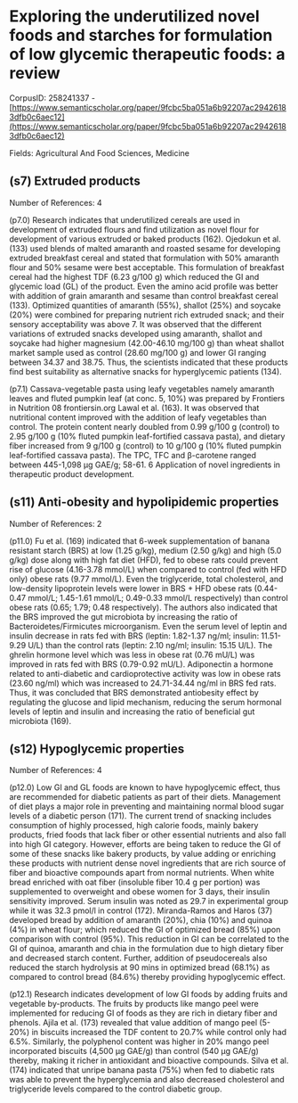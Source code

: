 # Exploring the underutilized novel foods and starches for formulation of low glycemic therapeutic foods: a review

CorpusID: 258241337 - [https://www.semanticscholar.org/paper/9fcbc5ba051a6b92207ac29426183dfb0c6aec12](https://www.semanticscholar.org/paper/9fcbc5ba051a6b92207ac29426183dfb0c6aec12)

Fields: Agricultural And Food Sciences, Medicine

## (s7) Extruded products
Number of References: 4

(p7.0) Research indicates that underutilized cereals are used in development of extruded flours and find utilization as novel flour for development of various extruded or baked products (162). Ojedokun et al. (133) used blends of malted amaranth and roasted sesame for developing extruded breakfast cereal and stated that formulation with 50% amaranth flour and 50% sesame were best acceptable. This formulation of breakfast cereal had the highest TDF (6.23 g/100 g) which reduced the GI and glycemic load (GL) of the product. Even the amino acid profile was better with addition of grain amaranth and sesame than control breakfast cereal (133). Optimized quantities of amaranth (55%), shallot (25%) and soycake (20%) were combined for preparing nutrient rich extruded snack; and their sensory acceptability was above 7. It was observed that the different variations of extruded snacks developed using amaranth, shallot and soycake had higher magnesium (42.00-46.10 mg/100 g) than wheat shallot market sample used as control (28.60 mg/100 g) and lower GI ranging between 34.37 and 38.75. Thus, the scientists indicated that these products find best suitability as alternative snacks for hyperglycemic patients (134).

(p7.1) Cassava-vegetable pasta using leafy vegetables namely amaranth leaves and fluted pumpkin leaf (at conc. 5, 10%) was prepared by Frontiers in Nutrition 08 frontiersin.org   Lawal et al. (163). It was observed that nutritional content improved with the addition of leafy vegetables than control. The protein content nearly doubled from 0.99 g/100 g (control) to 2.95 g/100 g (10% fluted pumpkin leaf-fortified cassava pasta), and dietary fiber increased from 9 g/100 g (control) to 10 g/100 g (10% fluted pumpkin leaf-fortified cassava pasta). The TPC, TFC and β-carotene ranged between 445-1,098 μg GAE/g; 58-61. 6    Application of novel ingredients in therapeutic product development.
## (s11) Anti-obesity and hypolipidemic properties
Number of References: 2

(p11.0) Fu et al. (169) indicated that 6-week supplementation of banana resistant starch (BRS) at low (1.25 g/kg), medium (2.50 g/kg) and high (5.0 g/kg) dose along with high fat diet (HFD), fed to obese rats could prevent rise of glucose (4.16-3.78 mmol/L) when compared to control (fed with HFD only) obese rats (9.77 mmol/L). Even the triglyceride, total cholesterol, and low-density lipoprotein levels were lower in BRS + HFD obese rats (0.44-0.47 mmol/L; 1.45-1.61 mmol/L; 0.49-0.33 mmol/L respectively) than control obese rats (0.65; 1.79; 0.48 respectively). The authors also indicated that the BRS improved the gut microbiota by increasing the ratio of Bacteroidetes/Firmicutes microorganism. Even the serum level of leptin and insulin decrease in rats fed with BRS (leptin: 1.82-1.37 ng/ml; insulin: 11.51-9.29 U/L) than the control rats (leptin: 2.10 ng/ml; insulin: 15.15 U/L). The ghrelin hormone level which was less in obese rat (0.76 mU/L) was improved in rats fed with BRS (0.79-0.92 mU/L). Adiponectin a hormone related to anti-diabetic and cardioprotective activity was low in obese rats (23.60 ng/ml) which was increased to 24.71-34.44 ng/ml in BRS fed rats. Thus, it was concluded that BRS demonstrated antiobesity effect by regulating the glucose and lipid mechanism, reducing the serum hormonal levels of leptin and insulin and increasing the ratio of beneficial gut microbiota (169).
## (s12) Hypoglycemic properties
Number of References: 4

(p12.0) Low GI and GL foods are known to have hypoglycemic effect, thus are recommended for diabetic patients as part of their diets. Management of diet plays a major role in preventing and maintaining normal blood sugar levels of a diabetic person (171). The current trend of snacking includes consumption of highly processed, high calorie foods, mainly bakery products, fried foods that lack fiber or other essential nutrients and also fall into high GI category. However, efforts are being taken to reduce the GI of some of these snacks like bakery products, by value adding or enriching these products with nutrient dense novel ingredients that are rich source of fiber and bioactive compounds apart from normal nutrients. When white bread enriched with oat fiber (insoluble fiber 10.4 g per portion) was supplemented to overweight and obese women for 3 days, their insulin sensitivity improved. Serum insulin was noted as 29.7 in experimental group while it was 32.3 pmol/l in control (172). Miranda-Ramos and Haros (37) developed bread by addition of amaranth (20%), chia (10%) and quinoa (4%) in wheat flour; which reduced the GI of optimized bread (85%) upon comparison with control (95%). This reduction in GI can be correlated to the GI of quinoa, amaranth and chia in the formulation due to high dietary fiber and decreased starch content. Further, addition of pseudocereals also reduced the starch hydrolysis at 90 mins in optimized bread (68.1%) as compared to control bread (84.6%) thereby providing hypoglycemic effect.

(p12.1) Research indicates development of low GI foods by adding fruits and vegetable by-products. The fruits by products like mango peel were implemented for reducing GI of foods as they are rich in dietary fiber and phenols. Ajila et al. (173) revealed that value addition of mango peel (5-20%) in biscuits increased the TDF content to 20.7% while control only had 6.5%. Similarly, the polyphenol content was higher in 20% mango peel incorporated biscuits (4,500 μg GAE/g) than control (540 μg GAE/g) thereby, making it richer in antioxidant and bioactive compounds. Silva et al. (174) indicated that unripe banana pasta (75%) when fed to diabetic rats was able to prevent the hyperglycemia and also decreased cholesterol and triglyceride levels compared to the control diabetic group.
